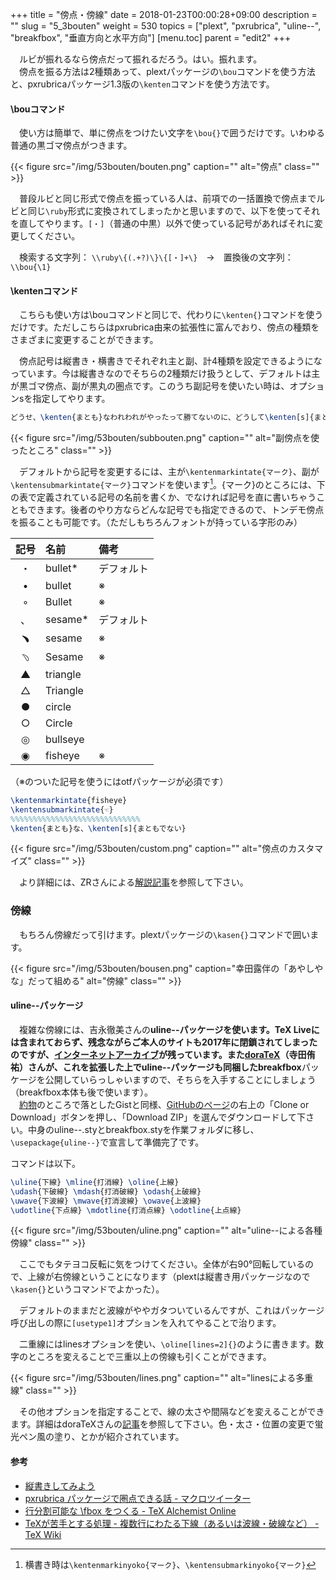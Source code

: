 +++
title = "傍点・傍線"
date = 2018-01-23T00:00:28+09:00
description = ""
slug = "5_3bouten"
weight = 530
topics = ["plext", "pxrubrica", "uline--", "breakfbox", "垂直方向と水平方向"]
[menu.toc]
    parent = "edit2"
+++

&#x3000;ルビが振れるなら傍点だって振れるだろう。はい。振れます。  
　傍点を振る方法は2種類あって、plextパッケージの`\bou`コマンドを使う方法と、pxrubricaパッケージ1.3版の`\kenten`コマンドを使う方法です。

#### \bouコマンド
　使い方は簡単で、単に傍点をつけたい文字を`\bou{}`で囲うだけです。いわゆる普通の黒ゴマ傍点がつきます。

{{< figure src="/img/53bouten/bouten.png" caption="" alt="傍点" class="" >}}

　普段ルビと同じ形式で傍点を振っている人は、前項での一括置換で傍点までルビと同じ`\ruby`形式に変換されてしまったかと思いますので、以下を使ってそれを直してやります。`[・]`（普通の中黒）以外で使っている記号があればそれに変更してください。

　検索する文字列： `\\ruby\{(.+?)\}\{[・]+\}`　→　置換後の文字列： `\\bou{\1}`

#### \kentenコマンド
　こちらも使い方は\bouコマンドと同じで、代わりに`\kenten{}`コマンドを使うだけです。ただしこちらはpxrubrica由来の拡張性に富んでおり、傍点の種類をさまざまに変更することができます。

　傍点記号は縦書き・横書きでそれぞれ主と副、計4種類を設定できるようになっています。今は縦書きなのでそちらの2種類だけ扱うとして、デフォルトは主が黒ゴマ傍点、副が黒丸の圏点です。このうち副記号を使いたい時は、オプションsを指定してやります。

```LaTeX
どうせ、\kenten{まとも}なわれわれがやったって勝てないのに、どうして\kenten[s]{まともでない}公爵の勝つわけがあるものか。
```

{{< figure src="/img/53bouten/subbouten.png" caption="" alt="副傍点を使ったところ" class="" >}}

　デフォルトから記号を変更するには、主が`\kentenmarkintate{マーク}`、副が`\kentensubmarkintate{マーク}`コマンドを使います[^1]。{マーク}のところには、下の表で定義されている記号の名前を書くか、でなければ記号を直に書いちゃうこともできます。後者のやり方ならどんな記号でも指定できるので、トンデモ傍点を振ることも可能です。（ただしもちろんフォントが持っている字形のみ）

|記号|名前|備考|
|:--:|:---|:--|
|・|bullet*|デフォルト|
|•|bullet|※|
|◦|Bullet|※|
|、|sesame*|デフォルト|
|﹅|sesame|※|
|﹆|Sesame|※|
|▲|triangle||
|△|Triangle||
|●|circle||
|○|Circle||
|◎|bullseye||
|◉|fisheye|※|

（※のついた記号を使うにはotfパッケージが必須です）

```LaTeX
\kentenmarkintate{fisheye}
\kentensubmarkintate{☜}
%%%%%%%%%%%%%%%%%%%%%%%%%%%%%
\kenten{まとも}な、\kenten[s]{まともでない}
```

{{< figure src="/img/53bouten/custom.png" caption="" alt="傍点のカスタマイズ" class="" >}}

　より詳細には、ZRさんによる[解説記事](http://d.hatena.ne.jp/zrbabbler/20170503/1493818510)を参照して下さい。

### 傍線
　もちろん傍線だって引けます。plextパッケージの`\kasen{}`コマンドで囲います。

{{< figure src="/img/53bouten/bousen.png" caption="幸田露伴の「あやしやな」だって組める" alt="傍線" class="" >}}

#### uline--パッケージ
　複雑な傍線には、吉永徹美さんの**uline--**パッケージを使います。TeX Liveには含まれておらず、残念ながらご本人のサイトも2017年に閉鎖されてしまったのですが、[インターネットアーカイブ](https://web.archive.org/web/20161004154816/http://www.h4.dion.ne.jp/~latexcat/)が残っています。また[doraTeX](https://twitter.com/doraTeX)（寺田侑祐）さんが、これを拡張した上でuline--パッケージも同梱した**breakfbox**パッケージを公開していらっしゃいますので、そちらを入手することにしましょう（breakfbox本体も後で使います）。  
　[約物](/tutorial/4_4_0punct/)のところで落としたGistと同様、[GitHubのページ](https://github.com/doraTeX/breakfbox)の右上の「Clone or Download」ボタンを押し、「Download ZIP」を選んでダウンロードして下さい。中身のuline--.styとbreakfbox.styを作業フォルダに移し、`\usepackage{uline--}`で宣言して準備完了です。

コマンドは以下。

```LaTeX
\uline{下線} \mline{打消線} \oline{上線}
\udash{下破線} \mdash{打消破線} \odash{上破線}
\uwave{下波線} \mwave{打消波線} \owave{上波線}
\udotline{下点線} \mdotline{打消点線} \odotline{上点線}
```

{{< figure src="/img/53bouten/uline.png" caption="" alt="uline--による各種傍線" class="" >}}

　ここでもタテヨコ反転に気をつけてください。全体が右90°回転しているので、上線が右傍線ということになります（plextは縦書き用パッケージなので`\kasen{}`というコマンドでよかった）。

　デフォルトのままだと波線がややガタついているんですが、これはパッケージ呼び出しの際に`[usetype1]`オプションを入れてやることで治ります。

　二重線にはlinesオプションを使い、`\oline[lines=2]{}`のように書きます。数字のところを変えることで三重以上の傍線も引くことができます。

{{< figure src="/img/53bouten/lines.png" caption="" alt="linesによる多重線" class="" >}}

　その他オプションを指定することで、線の太さや間隔などを変えることができます。詳細はdoraTeXさんの[記事](http://doratex.hatenablog.jp/entry/20171219/1513609345)を参照して下さい。色・太さ・位置の変更で蛍光ペン風の塗り、とかが紹介されています。


[^1]: 横書き時は`\kentenmarkinyoko{マーク}`、`\kentensubmarkinyoko{マーク}`

#### 参考
- [縦書きしてみよう](http://www.fugenji.org/~thomas/texlive-guide/vertical.html)
- [pxrubrica パッケージで圏点できる話 - マクロツイーター](http://d.hatena.ne.jp/zrbabbler/20170503/1493818510)
- [行分割可能な \fbox をつくる - TeX Alchemist Online](http://doratex.hatenablog.jp/entry/20171219/1513609345)
- [TeXが苦手とする処理 - 複数行にわたる下線（あるいは波線・破線など） - TeX Wiki](https://texwiki.texjp.org/?TeX%E3%81%8C%E8%8B%A6%E6%89%8B%E3%81%A8%E3%81%99%E3%82%8B%E5%87%A6%E7%90%86#t65559ac)